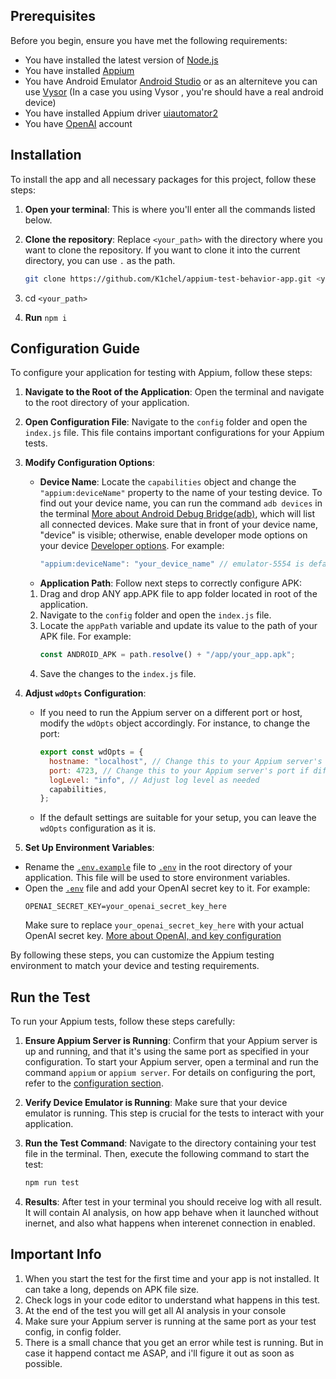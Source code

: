 ## Prerequisites

Before you begin, ensure you have met the following requirements:

- You have installed the latest version of [Node.js](https://nodejs.org/)
- You have installed [Appium](https://appium.io/docs/en/2.0/quickstart/install/)
- You have Android Emulator [Android Studio](https://developer.android.com/studio?gad_source=1&gclid=CjwKCAjwvvmzBhA2EiwAtHVrb91XROcVsMdODGfWmflwABHO3GAB9MCZ4Yavv_fiHUG5EObnEHk_bBoCbjwQAvD_BwE&gclsrc=aw.ds) or as an alterniteve you can use [Vysor](https://www.vysor.io/download/) (In a case you using Vysor , you're should have a real android device)
- You have installed Appium driver [uiautomator2](https://appium.io/docs/en/2.3/ecosystem/drivers/)
- You have [OpenAI](https://platform.openai.com/playground) account

## Installation

To install the app and all necessary packages for this project, follow these steps:

1. **Open your terminal**: This is where you'll enter all the commands listed below.

2. **Clone the repository**: Replace `<your_path>` with the directory where you want to clone the repository. If you want to clone it into the current directory, you can use `.` as the path.

   ```bash
   git clone https://github.com/K1chel/appium-test-behavior-app.git <your_path>
   ```

3. cd `<your_path>`
4. **Run** `npm i`

## Configuration Guide

To configure your application for testing with Appium, follow these steps:

1. **Navigate to the Root of the Application**: Open the terminal and navigate to the root directory of your application.

2. **Open Configuration File**: Navigate to the `config` folder and open the `index.js` file. This file contains important configurations for your Appium tests.

3. **Modify Configuration Options**:

   - **Device Name**: Locate the `capabilities` object and change the `"appium:deviceName"` property to the name of your testing device. To find out your device name, you can run the command `adb devices` in the terminal [More about Android Debug Bridge(adb)](https://developer.android.com/tools/adb), which will list all connected devices. Make sure that in front of your device name, "device" is visible; otherwise, enable developer mode options on your device [Developer options](https://developer.android.com/studio/debug/dev-options). For example:
     ```javascript
     "appium:deviceName": "your_device_name" // emulator-5554 is default is you're using Android SDK
     ```
   - **Application Path**: Follow next steps to correctly configure APK:

   1. Drag and drop ANY app.APK file to app folder located in root of the application.
   2. Navigate to the `config` folder and open the `index.js` file.
   3. Locate the `appPath` variable and update its value to the path of your APK file. For example:
      ```javascript
      const ANDROID_APK = path.resolve() + "/app/your_app.apk";
      ```
   4. Save the changes to the `index.js` file.

4. **Adjust `wdOpts` Configuration**:

   - If you need to run the Appium server on a different port or host, modify the `wdOpts` object accordingly. For instance, to change the port:
     ```javascript
     export const wdOpts = {
       hostname: "localhost", // Change this to your Appium server's hostname if different
       port: 4723, // Change this to your Appium server's port if different
       logLevel: "info", // Adjust log level as needed
       capabilities,
     };
     ```
   - If the default settings are suitable for your setup, you can leave the `wdOpts` configuration as it is.

5. **Set Up Environment Variables**:

- Rename the [`.env.example`](command:_github.copilot.openRelativePath?%5B%7B%22scheme%22%3A%22file%22%2C%22authority%22%3A%22%22%2C%22path%22%3A%22%2FUsers%2Fmaximveksler%2FDesktop%2FJavaScript%2Fget-elements-test%2F.env.example%22%2C%22query%22%3A%22%22%2C%22fragment%22%3A%22%22%7D%5D "/Users/maximveksler/Desktop/JavaScript/get-elements-test/.env.example") file to [`.env`](command:_github.copilot.openRelativePath?%5B%7B%22scheme%22%3A%22file%22%2C%22authority%22%3A%22%22%2C%22path%22%3A%22%2FUsers%2Fmaximveksler%2FDesktop%2FJavaScript%2Fget-elements-test%2F.env%22%2C%22query%22%3A%22%22%2C%22fragment%22%3A%22%22%7D%5D "/Users/maximveksler/Desktop/JavaScript/get-elements-test/.env") in the root directory of your application. This file will be used to store environment variables.
- Open the [`.env`](command:_github.copilot.openRelativePath?%5B%7B%22scheme%22%3A%22file%22%2C%22authority%22%3A%22%22%2C%22path%22%3A%22%2FUsers%2Fmaximveksler%2FDesktop%2FJavaScript%2Fget-elements-test%2F.env%22%2C%22query%22%3A%22%22%2C%22fragment%22%3A%22%22%7D%5D "/Users/maximveksler/Desktop/JavaScript/get-elements-test/.env") file and add your OpenAI secret key to it. For example:
  ```plaintext
  OPENAI_SECRET_KEY=your_openai_secret_key_here
  ```
  Make sure to replace `your_openai_secret_key_here` with your actual OpenAI secret key.
  [More about OpenAI, and key configuration](https://platform.openai.com/docs/quickstart)

By following these steps, you can customize the Appium testing environment to match your device and testing requirements.

## Run the Test

To run your Appium tests, follow these steps carefully:

1. **Ensure Appium Server is Running**: Confirm that your Appium server is up and running, and that it's using the same port as specified in your configuration. To start your Appium server, open a terminal and run the command `appium` or `appium server`. For details on configuring the port, refer to the [configuration section](command:_github.copilot.openRelativePath?%5B%7B%22scheme%22%3A%22file%22%2C%22authority%22%3A%22%22%2C%22path%22%3A%22%2FUsers%2Fmaximveksler%2FDesktop%2FJavaScript%2Fmy-behavior-js%2FREADME.MD%22%2C%22query%22%3A%22%22%2C%22fragment%22%3A%22configuration-guide%22%7D%5D "Configuration Guide").

2. **Verify Device Emulator is Running**: Make sure that your device emulator is running. This step is crucial for the tests to interact with your application.

3. **Run the Test Command**: Navigate to the directory containing your test file in the terminal. Then, execute the following command to start the test:

   ```bash
   npm run test
   ```

4. **Results**: After test in your terminal you should receive log with all result. It will contain AI analysis, on how app behave when it launched without inernet, and also what happens when interenet connection in enabled.

## Important Info

1. When you start the test for the first time and your app is not installed. It can take a long, depends on APK file size.
2. Check logs in your code editor to understand what happens in this test.
3. At the end of the test you will get all AI analysis in your console
4. Make sure your Appium server is running at the same port as your test config, in config folder.
5. There is a small chance that you get an error while test is running. But in case it happend contact me ASAP, and i'll figure it out as soon as possible.
